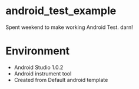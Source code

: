 # android_test_example
Spent weekend to make working Android Test. darn!

# Environment
 - Android Studio 1.0.2
 - Android instrument tool
 - Created from Default android template
